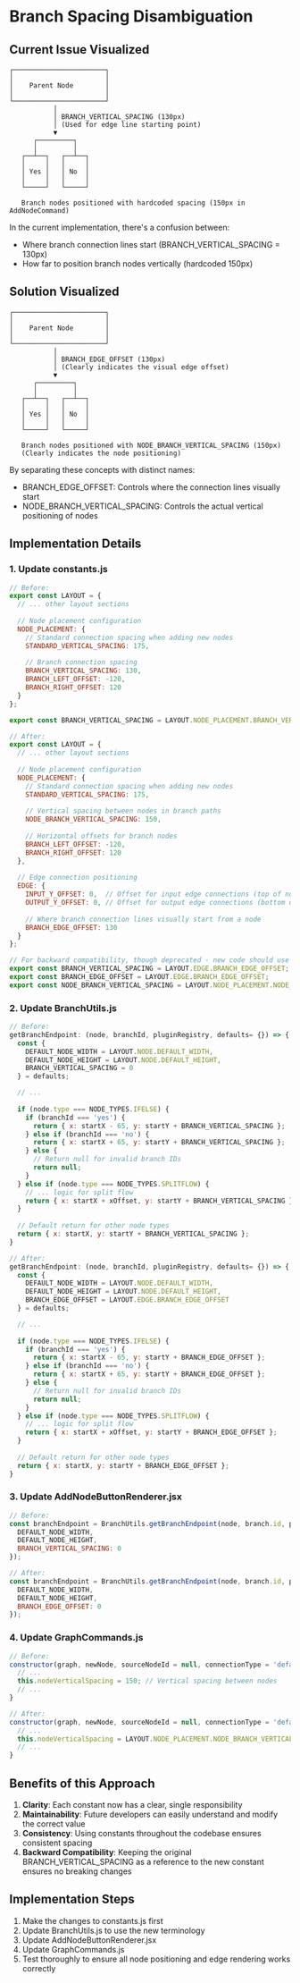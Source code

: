 # Branch Spacing Disambiguation

## Current Issue Visualized

```
┌───────────────────────┐
│                       │
│    Parent Node        │
│                       │
└───────────────────────┘
           │
           │ BRANCH_VERTICAL_SPACING (130px)
           │ (Used for edge line starting point)
           ▼
      ┌─────────┐
      │         │
   ┌──┴──┐   ┌──┴──┐
   │     │   │     │
   │ Yes │   │ No  │
   │     │   │     │
   └─────┘   └─────┘

   Branch nodes positioned with hardcoded spacing (150px in AddNodeCommand)
```

In the current implementation, there's a confusion between:
- Where branch connection lines start (BRANCH_VERTICAL_SPACING = 130px)
- How far to position branch nodes vertically (hardcoded 150px)

## Solution Visualized

```
┌───────────────────────┐
│                       │
│    Parent Node        │
│                       │
└───────────────────────┘
           │
           │ BRANCH_EDGE_OFFSET (130px)
           │ (Clearly indicates the visual edge offset)
           ▼
      ┌─────────┐
      │         │
   ┌──┴──┐   ┌──┴──┐
   │     │   │     │
   │ Yes │   │ No  │
   │     │   │     │
   └─────┘   └─────┘

   Branch nodes positioned with NODE_BRANCH_VERTICAL_SPACING (150px)
   (Clearly indicates the node positioning)
```

By separating these concepts with distinct names:
- BRANCH_EDGE_OFFSET: Controls where the connection lines visually start 
- NODE_BRANCH_VERTICAL_SPACING: Controls the actual vertical positioning of nodes

## Implementation Details

### 1. Update constants.js

```javascript
// Before:
export const LAYOUT = {
  // ... other layout sections
  
  // Node placement configuration
  NODE_PLACEMENT: {
    // Standard connection spacing when adding new nodes
    STANDARD_VERTICAL_SPACING: 175,
    
    // Branch connection spacing
    BRANCH_VERTICAL_SPACING: 130,
    BRANCH_LEFT_OFFSET: -120,
    BRANCH_RIGHT_OFFSET: 120
  }
};

export const BRANCH_VERTICAL_SPACING = LAYOUT.NODE_PLACEMENT.BRANCH_VERTICAL_SPACING;
```

```javascript
// After:
export const LAYOUT = {
  // ... other layout sections
  
  // Node placement configuration
  NODE_PLACEMENT: {
    // Standard connection spacing when adding new nodes
    STANDARD_VERTICAL_SPACING: 175,
    
    // Vertical spacing between nodes in branch paths
    NODE_BRANCH_VERTICAL_SPACING: 150,
    
    // Horizontal offsets for branch nodes
    BRANCH_LEFT_OFFSET: -120,
    BRANCH_RIGHT_OFFSET: 120
  },
  
  // Edge connection positioning
  EDGE: {
    INPUT_Y_OFFSET: 0,  // Offset for input edge connections (top of node)
    OUTPUT_Y_OFFSET: 0, // Offset for output edge connections (bottom of node)
    
    // Where branch connection lines visually start from a node
    BRANCH_EDGE_OFFSET: 130
  }
};

// For backward compatibility, though deprecated - new code should use BRANCH_EDGE_OFFSET
export const BRANCH_VERTICAL_SPACING = LAYOUT.EDGE.BRANCH_EDGE_OFFSET;
export const BRANCH_EDGE_OFFSET = LAYOUT.EDGE.BRANCH_EDGE_OFFSET;
export const NODE_BRANCH_VERTICAL_SPACING = LAYOUT.NODE_PLACEMENT.NODE_BRANCH_VERTICAL_SPACING;
```

### 2. Update BranchUtils.js

```javascript
// Before:
getBranchEndpoint: (node, branchId, pluginRegistry, defaults= {}) => {
  const { 
    DEFAULT_NODE_WIDTH = LAYOUT.NODE.DEFAULT_WIDTH, 
    DEFAULT_NODE_HEIGHT = LAYOUT.NODE.DEFAULT_HEIGHT,
    BRANCH_VERTICAL_SPACING = 0
  } = defaults;

  // ...
  
  if (node.type === NODE_TYPES.IFELSE) {
    if (branchId === 'yes') {
      return { x: startX - 65, y: startY + BRANCH_VERTICAL_SPACING };
    } else if (branchId === 'no') {
      return { x: startX + 65, y: startY + BRANCH_VERTICAL_SPACING };
    } else {
      // Return null for invalid branch IDs
      return null;
    }
  } else if (node.type === NODE_TYPES.SPLITFLOW) {
    // ... logic for split flow
    return { x: startX + xOffset, y: startY + BRANCH_VERTICAL_SPACING };
  }
  
  // Default return for other node types
  return { x: startX, y: startY + BRANCH_VERTICAL_SPACING };
}
```

```javascript
// After:
getBranchEndpoint: (node, branchId, pluginRegistry, defaults= {}) => {
  const { 
    DEFAULT_NODE_WIDTH = LAYOUT.NODE.DEFAULT_WIDTH, 
    DEFAULT_NODE_HEIGHT = LAYOUT.NODE.DEFAULT_HEIGHT,
    BRANCH_EDGE_OFFSET = LAYOUT.EDGE.BRANCH_EDGE_OFFSET
  } = defaults;

  // ...
  
  if (node.type === NODE_TYPES.IFELSE) {
    if (branchId === 'yes') {
      return { x: startX - 65, y: startY + BRANCH_EDGE_OFFSET };
    } else if (branchId === 'no') {
      return { x: startX + 65, y: startY + BRANCH_EDGE_OFFSET };
    } else {
      // Return null for invalid branch IDs
      return null;
    }
  } else if (node.type === NODE_TYPES.SPLITFLOW) {
    // ... logic for split flow
    return { x: startX + xOffset, y: startY + BRANCH_EDGE_OFFSET };
  }
  
  // Default return for other node types
  return { x: startX, y: startY + BRANCH_EDGE_OFFSET };
}
```

### 3. Update AddNodeButtonRenderer.jsx

```javascript
// Before:
const branchEndpoint = BranchUtils.getBranchEndpoint(node, branch.id, pluginRegistry, {
  DEFAULT_NODE_WIDTH,
  DEFAULT_NODE_HEIGHT,
  BRANCH_VERTICAL_SPACING: 0
});
```

```javascript
// After:
const branchEndpoint = BranchUtils.getBranchEndpoint(node, branch.id, pluginRegistry, {
  DEFAULT_NODE_WIDTH,
  DEFAULT_NODE_HEIGHT,
  BRANCH_EDGE_OFFSET: 0
});
```

### 4. Update GraphCommands.js

```javascript
// Before:
constructor(graph, newNode, sourceNodeId = null, connectionType = 'default', branchId = null) {
  // ...
  this.nodeVerticalSpacing = 150; // Vertical spacing between nodes
  // ...
}
```

```javascript
// After:
constructor(graph, newNode, sourceNodeId = null, connectionType = 'default', branchId = null) {
  // ...
  this.nodeVerticalSpacing = LAYOUT.NODE_PLACEMENT.NODE_BRANCH_VERTICAL_SPACING;
  // ...
}
```

## Benefits of this Approach

1. **Clarity**: Each constant now has a clear, single responsibility
2. **Maintainability**: Future developers can easily understand and modify the correct value
3. **Consistency**: Using constants throughout the codebase ensures consistent spacing
4. **Backward Compatibility**: Keeping the original BRANCH_VERTICAL_SPACING as a reference to the new constant ensures no breaking changes

## Implementation Steps

1. Make the changes to constants.js first
2. Update BranchUtils.js to use the new terminology
3. Update AddNodeButtonRenderer.jsx
4. Update GraphCommands.js
5. Test thoroughly to ensure all node positioning and edge rendering works correctly